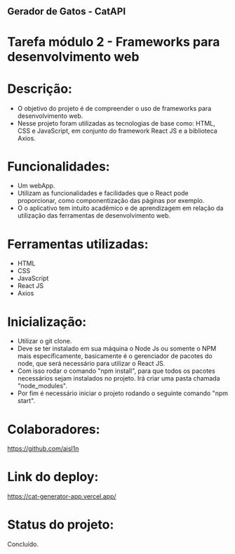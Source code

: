 ## Gerador de Gatos - CatAPI

# Tarefa módulo 2 - Frameworks para desenvolvimento web

# Descrição:

- O objetivo do projeto é de compreender o uso de frameworks para desenvolvimento web.
- Nesse projeto foram utilizadas as tecnologias de base como: HTML, CSS e JavaScript, em conjunto do framework React JS e a biblioteca Axios.

# Funcionalidades:

- Um webApp.
- Utilizam as funcionalidades e facilidades que o React pode proporcionar, como componentização das páginas por exemplo.
- O o aplicativo tem intuito acadêmico e de aprendizagem em relação da utilização das ferramentas de desenvolvimento web.

# Ferramentas utilizadas:

- HTML
- CSS
- JavaScript
- React JS
- Axios

# Inicialização:

- Utilizar o git clone.
- Deve se ter instalado em sua máquina o Node Js ou somente o NPM mais específicamente, basicamente é o gerenciador de pacotes do node, que será necessário para utilizar o React JS.
- Com isso rodar o comando "npm install", para que todos os pacotes necessários sejam instalados no projeto. Irá criar uma pasta chamada "node_modules".
- Por fim é necessário iniciar o projeto rodando o seguinte comando "npm start".

# Colaboradores:

https://github.com/aisl1n

# Link do deploy:

https://cat-generator-app.vercel.app/

# Status do projeto:

Concluído.

